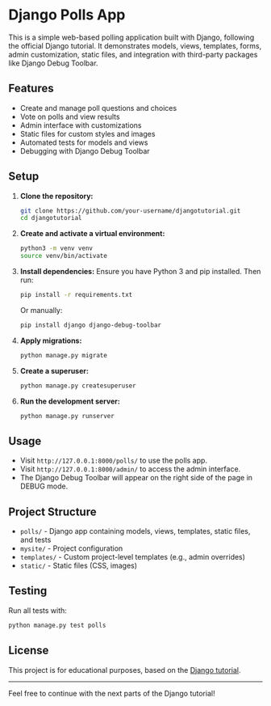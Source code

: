 # Django Polls App

This is a simple web-based polling application built with Django, following the official Django tutorial. It demonstrates models, views, templates, forms, admin customization, static files, and integration with third-party packages like Django Debug Toolbar.

## Features

- Create and manage poll questions and choices
- Vote on polls and view results
- Admin interface with customizations
- Static files for custom styles and images
- Automated tests for models and views
- Debugging with Django Debug Toolbar

## Setup

1. **Clone the repository:**

   ```sh
   git clone https://github.com/your-username/djangotutorial.git
   cd djangotutorial
   ```

2. **Create and activate a virtual environment:**

   ```sh
   python3 -m venv venv
   source venv/bin/activate
   ```

3. **Install dependencies:**
   Ensure you have Python 3 and pip installed. Then run:

   ```sh
   pip install -r requirements.txt
   ```

   Or manually:

   ```sh
   pip install django django-debug-toolbar
   ```

4. **Apply migrations:**

   ```sh
   python manage.py migrate
   ```

5. **Create a superuser:**

   ```sh
   python manage.py createsuperuser
   ```

6. **Run the development server:**

   ```sh
   python manage.py runserver
   ```

## Usage

- Visit `http://127.0.0.1:8000/polls/` to use the polls app.
- Visit `http://127.0.0.1:8000/admin/` to access the admin interface.
- The Django Debug Toolbar will appear on the right side of the page in DEBUG mode.

## Project Structure

- `polls/` - Django app containing models, views, templates, static files, and tests
- `mysite/` - Project configuration
- `templates/` - Custom project-level templates (e.g., admin overrides)
- `static/` - Static files (CSS, images)

## Testing

Run all tests with:

```sh
python manage.py test polls
```

## License

This project is for educational purposes, based on the [Django tutorial](https://docs.djangoproject.com/en/stable/intro/tutorial01/).

---

Feel free to continue with the next parts of the Django tutorial!
